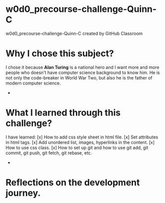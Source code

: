 # w0d0_precourse-challenge-Quinn-C
w0d0_precourse-challenge-Quinn-C created by GitHub Classroom
 
# Why I chose this subject?
I chose it because **Alan Turing** is a national hero and I want more and more people who doesn't have computer science background to know him. He is not only the code-breaker in World War Two, but also he is the father of modern computer science.

* 
# What I learned through this challenge?
I have learned:
[x] How to add css style sheet in html file.
[x] Set attributes in html tags.
[x] Add unordered list, images, hyperlinks in the content.
[x] How to use css class.
[x] How to set up git and how to use git add, git commit, git push, git fetch, git rebase, etc.

* 
# Reflections on the development journey.
